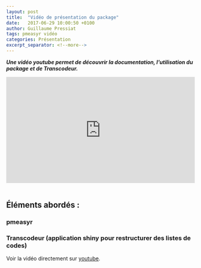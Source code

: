 ```yaml
---
layout: post
title:  "Vidéo de présentation du package"
date:   2017-06-29 10:00:50 +0100
author: Guillaume Pressiat
tags: pmeasyr vidéo
categories: Présentation
excerpt_separator: <!--more-->
---
```


<style media="screen" type="text/css">
.container {
    position: relative;
    width: 100%;
    height: 0;
    padding-bottom: 56.25%;
}
.video {
    position: absolute;
    top: 0;
    left: 0;
    width: 100%;
    height: 100%;
}

</style>


***Une vidéo youtube permet de découvrir la documentation, l'utilisation du package et de Transcodeur.***

<!--more-->
<!--style="border: none; width: 800; height: 600" -->
<div class="container">
<div id="video_youtube" align="center">
          <iframe id="pmeasyr-intro" src="https://www.youtube.com/embed/dRiQOZpIsmk?vq=hd720" class="video" allowfullscreen frameborder="0" > </iframe>
</div>
</div>


<br>

## Éléments abordés :

### pmeasyr

### Transcodeur (application shiny pour restructurer des listes de codes)

Voir la vidéo directement sur [youtube](https://www.youtube.com/watch?v=dRiQOZpIsmk&vq=hd720).



